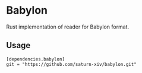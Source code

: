# Babylon

Rust implementation of reader for Babylon format.

## Usage

```
[dependencies.babylon]
git = "https://github.com/saturn-xiv/babylon.git"
```